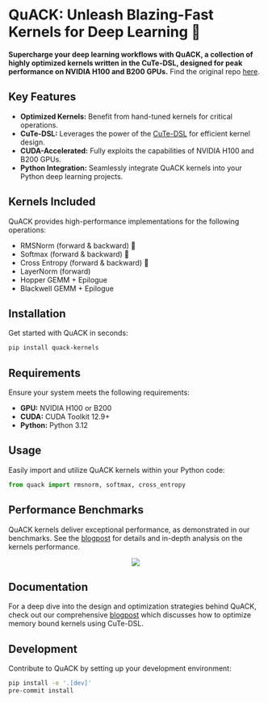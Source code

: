 # QuACK: Unleash Blazing-Fast Kernels for Deep Learning 🚀

**Supercharge your deep learning workflows with QuACK, a collection of highly optimized kernels written in the CuTe-DSL, designed for peak performance on NVIDIA H100 and B200 GPUs.**  Find the original repo [here](https://github.com/Dao-AILab/quack).

## Key Features

*   **Optimized Kernels:**  Benefit from hand-tuned kernels for critical operations.
*   **CuTe-DSL:**  Leverages the power of the [CuTe-DSL](https://docs.nvidia.com/cutlass/media/docs/pythonDSL/cute_dsl_general/dsl_introduction.html) for efficient kernel design.
*   **CUDA-Accelerated:**  Fully exploits the capabilities of NVIDIA H100 and B200 GPUs.
*   **Python Integration:** Seamlessly integrate QuACK kernels into your Python deep learning projects.

## Kernels Included

QuACK provides high-performance implementations for the following operations:

*   RMSNorm (forward & backward) 🦆
*   Softmax (forward & backward) 🦆
*   Cross Entropy (forward & backward) 🦆
*   LayerNorm (forward)
*   Hopper GEMM + Epilogue
*   Blackwell GEMM + Epilogue

## Installation

Get started with QuACK in seconds:

```bash
pip install quack-kernels
```

## Requirements

Ensure your system meets the following requirements:

*   **GPU:** NVIDIA H100 or B200
*   **CUDA:** CUDA Toolkit 12.9+
*   **Python:** Python 3.12

## Usage

Easily import and utilize QuACK kernels within your Python code:

```python
from quack import rmsnorm, softmax, cross_entropy
```

## Performance Benchmarks

QuACK kernels deliver exceptional performance, as demonstrated in our benchmarks.  See the [blogpost](media/2025-07-10-membound-sol.md) for details and in-depth analysis on the kernels performance.

<div align="center">
<figure>
  <img
  src="media/bf16_kernel_benchmarks_single_row.svg"
  >
</figure>
</div>

## Documentation

For a deep dive into the design and optimization strategies behind QuACK, check out our comprehensive [blogpost](media/2025-07-10-membound-sol.md) which discusses how to optimize memory bound kernels using CuTe-DSL.

## Development

Contribute to QuACK by setting up your development environment:

```bash
pip install -e '.[dev]'
pre-commit install
```